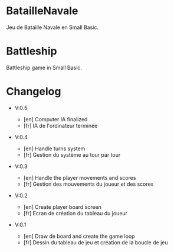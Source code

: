 # BatailleNavale

Jeu de Bataille Navale en Small Basic.

# Battleship

Battleship game in Small Basic.

# Changelog

- V:0.5
	- [en] Computer IA finalized
	- [fr] IA de l'ordinateur terminée


- V:0.4
	- [en] Handle turns system
	- [fr] Gestion du système au tour par tour


- V:0.3
	- [en] Handle the player movements and scores
	- [fr] Gestion des mouvements du joueur et des scores


- V:0.2
	- [en] Create player board screen
	- [fr] Ecran de création du tableau du joueur


- V:0.1
	- [en] Draw de board and create the game loop
	- [fr] Dessin du tableau de jeu et création de la boucle de jeu


